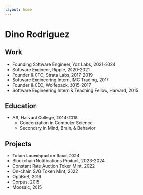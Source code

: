 ```yaml
---
layout: home 
---
```


# Dino Rodriguez

## Work
- Founding Software Engineer, Yoz Labs, 2021-2024
- Software Engineer, Ripple, 2020-2021
- Founder & CTO, Strata Labs, 2017-2019
- Software Engineering Intern, IMC Trading, 2017
- Founder & CEO, Wolfepack, 2015-2017
- Software Engineering Intern & Teaching Fellow, Harvard, 2015

## Education
- AB, Harvard College, 2014-2018
  - Concentration in Computer Science
  - Secondary in Mind, Brain, & Behavior

## Projects
- Token Launchpad on Base, 2024
- Blockchain Notifications Product, 2023-2024
- Constant Rate Auction Token Mint, 2022
- On-chain SVG Token Mint, 2022
- OptiBnB, 2016
- Corpus, 2015
- Moosaic, 2015
